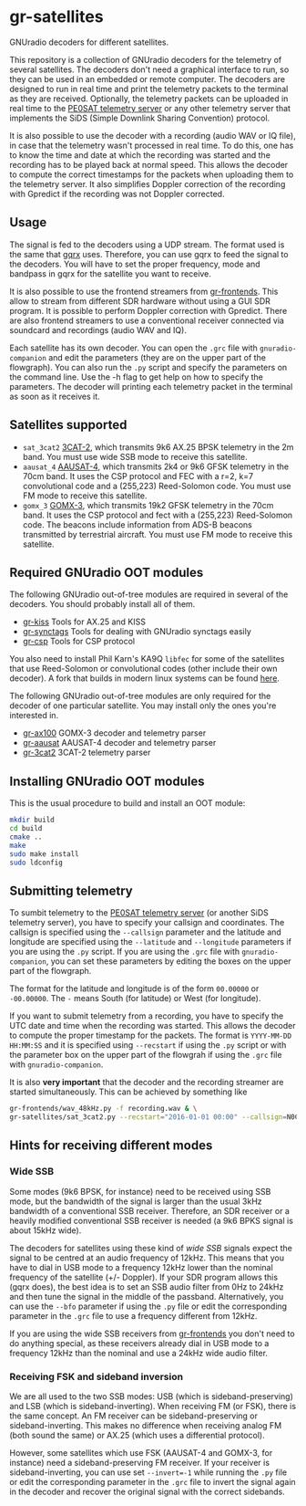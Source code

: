 # gr-satellites
GNUradio decoders for different satellites.

This repository is a collection of GNUradio decoders for the telemetry of
several satellites. The decoders don't need a graphical interface to run, so
they can be used in an embedded or remote computer. The decoders are designed to
run in real time and print the telemetry packets to the terminal as they are
received. Optionally, the telemetry packets can be uploaded in real time to the
[PE0SAT telemetry server](http://tlm.pe0sat.nl/) or any other telemetry server
that implements the SiDS (Simple Downlink Sharing Convention) protocol.

It is also possible to use the decoder with a recording (audio WAV or IQ file),
in case that the telemetry wasn't processed in real time. To do this, one has to
know the time and date at which the recording was started and the recording has
to be played back at normal speed. This allows the decoder to compute the
correct timestamps for the packets when uploading them to the telemetry
server. It also simplifies Doppler correction of the recording with Gpredict if
the recording was not Doppler corrected.

## Usage

The signal is fed to the decoders using a UDP stream. The format used is the
same that [gqrx](http://gqrx.dk/doc/streaming-audio-over-udp) uses. Therefore,
you can use gqrx to feed the signal to the decoders. You will have to set the
proper frequency, mode and bandpass in gqrx for the satellite you want to
receive.

It is also possible to use the frontend streamers from
[gr-frontends](https://github.com/daniestevez/gr-frontends). This allow to
stream from different SDR hardware without using a GUI SDR program. It is
possible to perform Doppler correction with Gpredict. There are also frontend
streamers to use a conventional receiver connected via soundcard and recordings
(audio WAV and IQ).

Each satellite has its own decoder. You can open the `.grc` file with
`gnuradio-companion` and edit the parameters (they are on the upper part of the
flowgraph). You can also run the `.py` script and specify the parameters on the
command line. Use the -h flag to get help on how to specify the parameters. The
decoder will printing each telemetry packet in the terminal as soon as it
receives it.

## Satellites supported

  * `sat_3cat2`
    [3CAT-2](https://nanosatlab.upc.edu/en/missions-and-projects/3cat-2), which
    transmits 9k6 AX.25 BPSK telemetry in the 2m band. You must use wide SSB
    mode to receive this satellite.
  * `aausat_4`
    [AAUSAT-4](http://www.space.aau.dk/aausat4/), which transmits 2k4 or 9k6 GFSK
    telemetry in the 70cm band. It uses the CSP protocol and FEC with a r=2, k=7
    convolutional code and a (255,223) Reed-Solomon code. You must use FM mode
    to receive this satellite.
  * `gomx_3`
    [GOMX-3](https://directory.eoportal.org/web/eoportal/satellite-missions/g/gomx-3),
    which transmits 19k2 GFSK telemetry in the 70cm band. It uses the CSP
    protocol and fect with a (255,223) Reed-Solomon code. The beacons include
    information from ADS-B beacons transmitted by terrestrial aircraft. You must
    use FM mode to receive this satellite.

## Required GNUradio OOT modules

The following GNUradio out-of-tree modules are required in several of the
decoders. You should probably install all of them.

  * [gr-kiss](https://github.com/daniestevez/gr-kiss) Tools for AX.25 and KISS
  * [gr-synctags](https://github.com/daniestevez/gr-synctags) Tools for dealing
     with GNUradio synctags easily
  * [gr-csp](https://github.com/daniestevez/gr-csp) Tools for CSP protocol

You also need to install Phil Karn's KA9Q `libfec` for some of the satellites
that use Reed-Solomon or convolutional codes (other include their own
decoder). A fork that builds in modern linux systems can be found
[here](https://github.com/daniestevez/libfec).

The following GNUradio out-of-tree modules are only required for the decoder of
one particular satellite. You may install only the ones you're interested in.

  * [gr-ax100](https://github.com/daniestevez/gr-ax100) GOMX-3 decoder and
    telemetry parser
  * [gr-aausat](https://github.com/daniestevez/gr-aausat) AAUSAT-4 decoder and
    telemetry parser
  * [gr-3cat2](https://github.com/daniestevez/gr-3cat2) 3CAT-2 telemetry parser

## Installing GNUradio OOT modules

This is the usual procedure to build and install an OOT module:

```bash
mkdir build
cd build
cmake ..
make
sudo make install
sudo ldconfig
```

## Submitting telemetry

To sumbit telemetry to the [PE0SAT telemetry server](http://tlm.pe0sat.nl/) (or
another SiDS telemetry server), you have to specify your callsign and
coordinates. The callsign is specified using the `--callsign` parameter and the
latitude and longitude are specified using the `--latitude` and `--longitude`
parameters if you are using the `.py` script. If you are using the `.grc` file
with `gnuradio-companion`, you can set these parameters by editing the boxes on
the upper part of the flowgraph.

The format for the latitude and longitude is of the form `00.00000` or
`-00.00000`. The `-` means South (for latitude) or West (for longitude).

If you want to submit telemetry from a recording, you have to specify the UTC
date and time when the recording was started. This allows the decoder to compute
the proper timestamp for the packets. The format is `YYYY-MM-DD HH:MM:SS` and it
is specified using `--recstart` if using the `.py` script or with the parameter
box on the upper part of the flowgrah if using the `.grc` file with
`gnuradio-companion`.

It is also **very important** that the decoder and the recording streamer are
started simultaneously. This can be achieved by something like
```bash
gr-frontends/wav_48kHz.py -f recording.wav & \
gr-satellites/sat_3cat2.py --recstart="2016-01-01 00:00" --callsign=N0CALL --latitude=0.000 --longitude=0.000
```

## Hints for receiving different modes

### Wide SSB

Some modes (9k6 BPSK, for instance) need to be received using SSB mode, but the
bandwidth of the signal is larger than the usual 3kHz bandwidth of a
conventional SSB receiver. Therefore, an SDR receiver or a heavily modified
conventional SSB receiver is needed (a 9k6 BPKS signal is about 15kHz wide).

The decoders for satellites using these kind of *wide SSB* signals expect the
signal to be centred at an audio frequency of 12kHz. This means that you have to
dial in USB mode to a frequency 12kHz lower than the nominal frequency of the
satellite (+/- Doppler). If your SDR program allows this (gqrx does), the best
idea is to set an SSB audio filter from 0Hz to 24kHz and then tune the signal in
the middle of the passband. Alternatively, you can use the `--bfo` parameter if
using the `.py` file or edit the corresponding parameter in the `.grc` file to
use a frequency different from 12kHz.

If you are using the wide SSB receivers from
[gr-frontends](https://github.com/daniestevez/gr-frontends) you don't need to do
anything special, as these receivers already dial in USB mode to a frequency
12kHz than the nominal and use a 24kHz wide audio filter.

### Receiving FSK and sideband inversion

We are all used to the two SSB modes: USB (which is sideband-preserving) and LSB
(which is sideband-inverting). When receiving FM (or FSK), there is the same
concept. An FM receiver can be sideband-preserving or sideband-inverting. This
makes no difference when receiving analog FM (both sound the same) or AX.25
(which uses a differential protocol).

However, some satellites which use FSK (AAUSAT-4 and GOMX-3, for instance) need
a sideband-preserving FM receiver. If your receiver is sideband-inverting, you
can use set `--invert=-1` while running the `.py` file or edit the corresponding
parameter in the `.grc` file to invert the signal again in the decoder and
recover the original signal with the correct sidebands.
